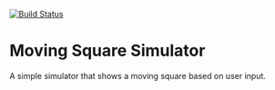 
[![Build Status](https://travis-ci.org/autorope/donkeypart_moving_square_sim.svg?branch=master)](https://travis-ci.org/autorope/donkeypart_moving_square_sim)

# Moving Square Simulator 

A simple simulator that shows a moving square based on user input. 
